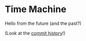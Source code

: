 # Time Machine
Hello from the future (and the past?)

(Look at the [commit history](https://github.com/milesmcc/timemachine/commits/master)!)
